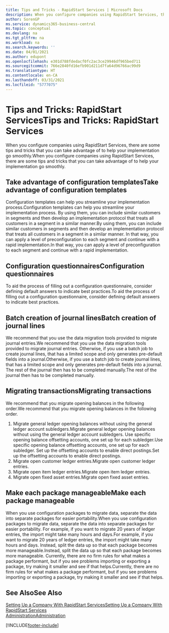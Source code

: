 ```yaml
---
title: Tips and Tricks - RapidStart Services | Microsoft Docs
description: When you configure companies using RapidStart Services, there are some tips and tricks that you can take advantage of to help your implementation go smoothly.
author: SorenGP
ms.service: dynamics365-business-central
ms.topic: conceptual
ms.devlang: na
ms.tgt_pltfrm: na
ms.workload: na
ms.search.keywords: ''
ms.date: 04/01/2021
ms.author: edupont
ms.openlocfilehash: e301d788fdedacf0fc2ac3ce29946df965bed711
ms.sourcegitcommit: 766e2840fd16efb901d211d7fa64d96766ac99d9
ms.translationtype: HT
ms.contentlocale: en-CA
ms.lasthandoff: 03/31/2021
ms.locfileid: "5777075"
---
```

# <a name="tips-and-tricks-rapidstart-services"></a><span data-ttu-id="18c80-103">Tips and Tricks: RapidStart Services</span><span class="sxs-lookup"><span data-stu-id="18c80-103">Tips and Tricks: RapidStart Services</span></span>

<span data-ttu-id="18c80-104">When you configure companies using RapidStart Services, there are some tips and tricks that you can take advantage of to help your implementation go smoothly.</span><span class="sxs-lookup"><span data-stu-id="18c80-104">When you configure companies using RapidStart Services, there are some tips and tricks that you can take advantage of to help your implementation go smoothly.</span></span>  

## <a name="take-advantage-of-configuration-templates"></a><span data-ttu-id="18c80-105">Take advantage of configuration templates</span><span class="sxs-lookup"><span data-stu-id="18c80-105">Take advantage of configuration templates</span></span>

<span data-ttu-id="18c80-106">Configuration templates can help you streamline your implementation process.</span><span class="sxs-lookup"><span data-stu-id="18c80-106">Configuration templates can help you streamline your implementation process.</span></span> <span data-ttu-id="18c80-107">By using them, you can include similar customers in segments and then develop an implementation protocol that treats all customers in a segment in a similar manner.</span><span class="sxs-lookup"><span data-stu-id="18c80-107">By using them, you can include similar customers in segments and then develop an implementation protocol that treats all customers in a segment in a similar manner.</span></span> <span data-ttu-id="18c80-108">In that way, you can apply a level of preconfiguration to each segment and continue with a rapid implementation.</span><span class="sxs-lookup"><span data-stu-id="18c80-108">In that way, you can apply a level of preconfiguration to each segment and continue with a rapid implementation.</span></span>  

## <a name="configuration-questionnaires"></a><span data-ttu-id="18c80-109">Configuration questionnaires</span><span class="sxs-lookup"><span data-stu-id="18c80-109">Configuration questionnaires</span></span>

<span data-ttu-id="18c80-110">To aid the process of filling out a configuration questionnaire, consider defining default answers to indicate best practices.</span><span class="sxs-lookup"><span data-stu-id="18c80-110">To aid the process of filling out a configuration questionnaire, consider defining default answers to indicate best practices.</span></span>  

## <a name="batch-creation-of-journal-lines"></a><span data-ttu-id="18c80-111">Batch creation of journal lines</span><span class="sxs-lookup"><span data-stu-id="18c80-111">Batch creation of journal lines</span></span>

<span data-ttu-id="18c80-112">We recommend that you use the data migration tools provided to migrate journal entries.</span><span class="sxs-lookup"><span data-stu-id="18c80-112">We recommend that you use the data migration tools provided to migrate journal entries.</span></span> <span data-ttu-id="18c80-113">Otherwise, if you use a batch job to create journal lines, that has a limited scope and only generates pre-default fields into a journal.</span><span class="sxs-lookup"><span data-stu-id="18c80-113">Otherwise, if you use a batch job to create journal lines, that has a limited scope and only generates pre-default fields into a journal.</span></span> <span data-ttu-id="18c80-114">The rest of the journal then has to be completed manually.</span><span class="sxs-lookup"><span data-stu-id="18c80-114">The rest of the journal then has to be completed manually.</span></span>  

## <a name="migrating-transactions"></a><span data-ttu-id="18c80-115">Migrating transactions</span><span class="sxs-lookup"><span data-stu-id="18c80-115">Migrating transactions</span></span>

<span data-ttu-id="18c80-116">We recommend that you migrate opening balances in the following order.</span><span class="sxs-lookup"><span data-stu-id="18c80-116">We recommend that you migrate opening balances in the following order.</span></span> <!--Be aware that you cannot insert ledger entries directly. Instead you must use journals to post the journal lines-->

1. <span data-ttu-id="18c80-117">Migrate general ledger opening balances without using the general ledger account subledgers.</span><span class="sxs-lookup"><span data-stu-id="18c80-117">Migrate general ledger opening balances without using the general ledger account subledgers.</span></span> <span data-ttu-id="18c80-118">Use specific opening balance offsetting accounts, one set up for each subledger.</span><span class="sxs-lookup"><span data-stu-id="18c80-118">Use specific opening balance offsetting accounts, one set up for each subledger.</span></span> <span data-ttu-id="18c80-119">Set up the offsetting accounts to enable direct postings.</span><span class="sxs-lookup"><span data-stu-id="18c80-119">Set up the offsetting accounts to enable direct postings.</span></span>  
2. <span data-ttu-id="18c80-120">Migrate open customer ledger entries.</span><span class="sxs-lookup"><span data-stu-id="18c80-120">Migrate open customer ledger entries.</span></span>  <!--work on these-->
3. <span data-ttu-id="18c80-121">Migrate open item ledger entries.</span><span class="sxs-lookup"><span data-stu-id="18c80-121">Migrate open item ledger entries.</span></span>  
4. <span data-ttu-id="18c80-122">Migrate open fixed asset entries.</span><span class="sxs-lookup"><span data-stu-id="18c80-122">Migrate open fixed asset entries.</span></span>  

## <a name="make-each-package-manageable"></a><span data-ttu-id="18c80-123">Make each package manageable</span><span class="sxs-lookup"><span data-stu-id="18c80-123">Make each package manageable</span></span>

<span data-ttu-id="18c80-124">When you use configuration packages to migrate data, separate the data into separate packages for easier portability.</span><span class="sxs-lookup"><span data-stu-id="18c80-124">When you use configuration packages to migrate data, separate the data into separate packages for easier portability.</span></span> <span data-ttu-id="18c80-125">For example, if you want to migrate 20 years of ledger entries, the import might take many hours and days.</span><span class="sxs-lookup"><span data-stu-id="18c80-125">For example, if you want to migrate 20 years of ledger entries, the import might take many hours and days.</span></span> <span data-ttu-id="18c80-126">Instead, split the data up so that each package becomes more manageable.</span><span class="sxs-lookup"><span data-stu-id="18c80-126">Instead, split the data up so that each package becomes more manageable.</span></span> <span data-ttu-id="18c80-127">Currently, there are no firm rules for what makes a package performant, but if you see problems importing or exporting a package, try making it smaller and see if that helps.</span><span class="sxs-lookup"><span data-stu-id="18c80-127">Currently, there are no firm rules for what makes a package performant, but if you see problems importing or exporting a package, try making it smaller and see if that helps.</span></span>  

## <a name="see-also"></a><span data-ttu-id="18c80-128">See Also</span><span class="sxs-lookup"><span data-stu-id="18c80-128">See Also</span></span>

[<span data-ttu-id="18c80-129">Setting Up a Company With RapidStart Services</span><span class="sxs-lookup"><span data-stu-id="18c80-129">Setting Up a Company With RapidStart Services</span></span>](admin-set-up-a-company-with-rapidstart.md)  
[<span data-ttu-id="18c80-130">Administration</span><span class="sxs-lookup"><span data-stu-id="18c80-130">Administration</span></span>](admin-setup-and-administration.md)  


[!INCLUDE[footer-include](includes/footer-banner.md)]